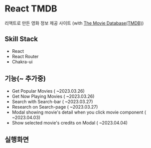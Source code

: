 # React TMDB
리액트로 만든 영화 정보 제공 사이트 (with [The Movie Database(TMDB)](https://www.themoviedb.org/?language=ko))
## Skill Stack
- React
- React Router
- Chakra-ui
## 기능(~ 추가중)
- Get Popular Movies ( ~2023.03.26)
- Get Now Playing Movies ( ~2023.03.26)
- Search with Search-bar ( ~2023.03.27)
- Research on Search-page ( ~2023.03.27)
- Modal showing movie's detail when you click movie component ( ~2023.04.03)
- Show selected movie's credits on Modal ( ~2023.04.04)
## 실행화면
